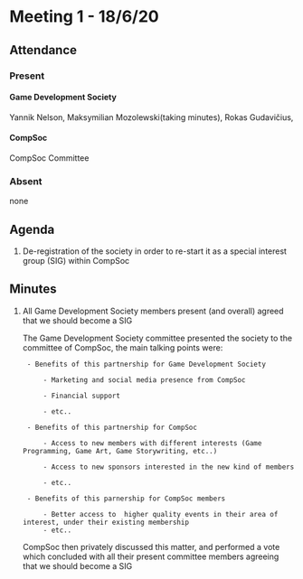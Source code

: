 
# Meeting 1 - 18/6/20

## Attendance

### Present
#### Game Development Society
Yannik Nelson, Maksymilian Mozolewski(taking minutes), Rokas Gudavičius,
#### CompSoc 
CompSoc Committee

### Absent
none

## Agenda

1. De-registration of the society in order to re-start it as a special interest group (SIG) within CompSoc
## Minutes

1. All Game Development Society members present (and overall) agreed that we should become a SIG

	The Game Development Society committee presented the society to the committee of CompSoc, the main talking points were:
	
		- Benefits of this partnership for Game Development Society
		
			- Marketing and social media presence from CompSoc

			- Financial support

			- etc..

		- Benefits of this partnership for CompSoc
		
			- Access to new members with different interests (Game Programming, Game Art, Game Storywriting, etc..)
		
			- Access to new sponsors interested in the new kind of members
		
			- etc..

		- Benefits of this parnership for CompSoc members
		
			- Better access to  higher quality events in their area of interest, under their existing membership
			- etc..

	CompSoc then privately discussed this matter, and performed a vote which concluded with all their present committee members agreeing that we should become a SIG
	
		
	

